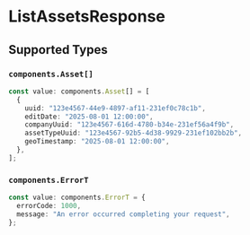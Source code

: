 # ListAssetsResponse


## Supported Types

### `components.Asset[]`

```typescript
const value: components.Asset[] = [
  {
    uuid: "123e4567-44e9-4897-af11-231ef0c78c1b",
    editDate: "2025-08-01 12:00:00",
    companyUuid: "123e4567-616d-4780-b34e-231ef56a4f9b",
    assetTypeUuid: "123e4567-92b5-4d38-9929-231ef102bb2b",
    geoTimestamp: "2025-08-01 12:00:00",
  },
];
```

### `components.ErrorT`

```typescript
const value: components.ErrorT = {
  errorCode: 1000,
  message: "An error occurred completing your request",
};
```

